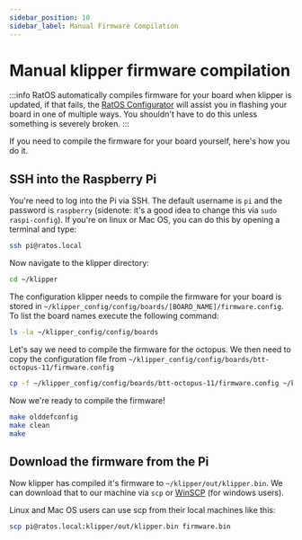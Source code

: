 ```yaml
---
sidebar_position: 10
sidebar_label: Manual Firmware Compilation
---
```


# Manual klipper firmware compilation

:::info
RatOS automatically compiles firmware for your board when klipper is updated, if that fails, the [RatOS Configurator](http://ratos.local/configure?step=1) will assist you in flashing your board in one of multiple ways. You shouldn't have to do this unless something is severely broken.
:::

If you need to compile the firmware for your board yourself, here's how you do it.

## SSH into the Raspberry Pi

You're need to log into the Pi via SSH. The default username is `pi` and the password is `raspberry` (sidenote: it's a good idea to change this via `sudo raspi-config`). If you're on linux or Mac OS, you can do this by opening a terminal and type:

```bash
ssh pi@ratos.local
```

Now navigate to the klipper directory:

```bash
cd ~/klipper
```

The configuration klipper needs to compile the firmware for your board is stored in `~/klipper_config/config/boards/[BOARD_NAME]/firmware.config`. To list the board names execute the following command:

```bash
ls -la ~/klipper_config/config/boards
```

Let's say we need to compile the firmware for the octopus. We then need to copy the configuration file from `~/klipper_config/config/boards/btt-octopus-11/firmware.config`

```bash
cp -f ~/klipper_config/config/boards/btt-octopus-11/firmware.config ~/klipper/.config
```

Now we're ready to compile the firmware!

```bash
make olddefconfig
make clean
make
```

## Download the firmware from the Pi

Now klipper has compiled it's firmware to `~/klipper/out/klipper.bin`. We can download that to our machine via `scp` or [WinSCP](https://winscp.net/eng/download.php) (for windows users).

Linux and Mac OS users can use scp from their local machines like this:

```bash
scp pi@ratos.local:klipper/out/klipper.bin firmware.bin
```
